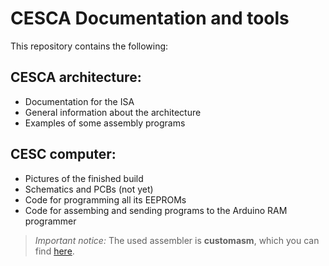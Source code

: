 # CESCA Documentation and tools

This repository contains the following:

## CESCA architecture:
- Documentation for the ISA
- General information about the architecture
- Examples of some assembly programs

## CESC computer:
- Pictures of the finished build
- Schematics and PCBs (not yet)
- Code for programming all its EEPROMs
- Code for assembing and sending programs to the Arduino RAM programmer
> *Important notice:* The used assembler is **customasm**, which you can find [here](https://github.com/hlorenzi/customasm).
